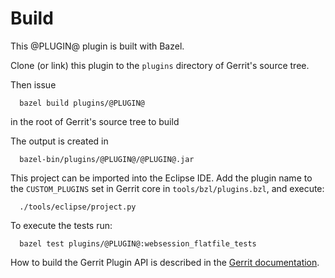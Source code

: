 Build
=====

This @PLUGIN@ plugin is built with Bazel.

Clone (or link) this plugin to the `plugins` directory of Gerrit's source tree.

Then issue

```
  bazel build plugins/@PLUGIN@
```

in the root of Gerrit's source tree to build

The output is created in

```
  bazel-bin/plugins/@PLUGIN@/@PLUGIN@.jar
```

This project can be imported into the Eclipse IDE.
Add the plugin name to the `CUSTOM_PLUGINS` set in
Gerrit core in `tools/bzl/plugins.bzl`, and execute:

```
  ./tools/eclipse/project.py
```

To execute the tests run:

```
  bazel test plugins/@PLUGIN@:websession_flatfile_tests
```

How to build the Gerrit Plugin API is described in the [Gerrit
documentation](../../../Documentation/dev-bazel.html#_extension_and_plugin_api_jar_files).
